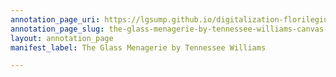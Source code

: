 ```yaml
---
annotation_page_uri: https://lgsump.github.io/digitalization-florilegium/annotations/the-glass-menagerie-by-tennessee-williams-canvas-1-1-702067.json
annotation_page_slug: the-glass-menagerie-by-tennessee-williams-canvas-1-1-702067
layout: annotation_page
manifest_label: The Glass Menagerie by Tennessee Williams

---
```

